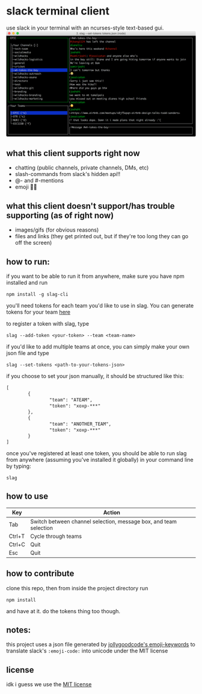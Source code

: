 # slack terminal client
use slack in your terminal with an ncurses-style text-based gui.
![markdown-preview](assets/slag.png)


## what this client supports right now
- chatting (public channels, private channels, DMs, etc)
- slash-commands from slack's hidden api!!
- @- and #-mentions
- emoji 🙌🏽

## what this client doesn't support/has trouble supporting (as of right now)
- images/gifs (for obvious reasons)
- files and links (they get printed out, but if they're too long they can go off the screen)

## how to run:
if you want to be able to run it from anywhere, make sure you have npm installed and run
```
npm install -g slag-cli
```
you'll need tokens for each team you'd like to use in slag. You can generate tokens for your team [here](https://api.slack.com/docs/oauth-test-tokens)

to register a token with slag, type
```
slag --add-token <your-token> --team <team-name>
```

if you'd like to add multiple teams at once, you can simply make your own json file and type
```
slag --set-tokens <path-to-your-tokens-json>
```

if you choose to set your json manually, it should be structured like this:
```
[
		{
				"team": "ATEAM",
				"token": "xoxp-***"
		},
		{
				"team": "ANOTHER_TEAM",
				"token": "xoxp-***"
		}
]
```

once you've registered at least one token, you should be able to run slag from anywhere (assuming you've installed it globally) in your command line by typing:
```
slag
```

## how to use
|Key  |Action|
|---	|---	|
|Tab  |Switch between channel selection, message box, and team selection|
|Ctrl+T|Cycle through teams|
|Ctrl+C|Quit|
|Esc  |Quit|

## how to contribute
clone this repo, then from inside the project directory run
```
npm install
```
and have at it. do the tokens thing too though.

## notes:
this project uses a json file generated by [jollygoodcode's emoji-keywords](https://github.com/jollygoodcode/emoji-keywords) to translate slack's `:emoji-code:` into unicode under the MIT license

## license
idk i guess we use the [MIT license](/license)
